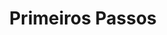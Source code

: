 ---
title: Primeiros Passos
weight: 5
description: >-
  Nesta seção, você encontra detalhes para instalar e configurar o Charles.
---